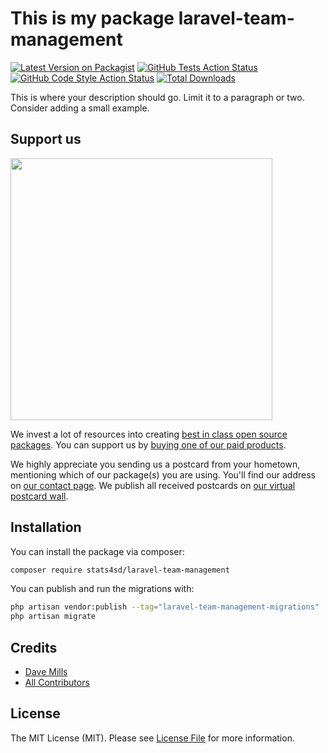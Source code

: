 # This is my package laravel-team-management

[![Latest Version on Packagist](https://img.shields.io/packagist/v/stats4sd/laravel-team-management.svg?style=flat-square)](https://packagist.org/packages/stats4sd/laravel-team-management)
[![GitHub Tests Action Status](https://img.shields.io/github/workflow/status/stats4sd/laravel-team-management/run-tests?label=tests)](https://github.com/stats4sd/laravel-team-management/actions?query=workflow%3Arun-tests+branch%3Amain)
[![GitHub Code Style Action Status](https://img.shields.io/github/workflow/status/stats4sd/laravel-team-management/Fix%20PHP%20code%20style%20issues?label=code%20style)](https://github.com/stats4sd/laravel-team-management/actions?query=workflow%3A"Fix+PHP+code+style+issues"+branch%3Amain)
[![Total Downloads](https://img.shields.io/packagist/dt/stats4sd/laravel-team-management.svg?style=flat-square)](https://packagist.org/packages/stats4sd/laravel-team-management)

This is where your description should go. Limit it to a paragraph or two. Consider adding a small example.

## Support us

[<img src="https://github-ads.s3.eu-central-1.amazonaws.com/laravel-team-management.jpg?t=1" width="419px" />](https://spatie.be/github-ad-click/laravel-team-management)

We invest a lot of resources into creating [best in class open source packages](https://spatie.be/open-source). You can support us by [buying one of our paid products](https://spatie.be/open-source/support-us).

We highly appreciate you sending us a postcard from your hometown, mentioning which of our package(s) you are using. You'll find our address on [our contact page](https://spatie.be/about-us). We publish all received postcards on [our virtual postcard wall](https://spatie.be/open-source/postcards).

## Installation

You can install the package via composer:

```bash
composer require stats4sd/laravel-team-management
```

You can publish and run the migrations with:

```bash
php artisan vendor:publish --tag="laravel-team-management-migrations"
php artisan migrate
```

## Credits

- [Dave Mills](https://github.com/stats4sd)
- [All Contributors](../../contributors)

## License

The MIT License (MIT). Please see [License File](LICENSE.md) for more information.
